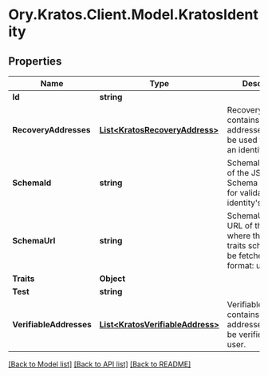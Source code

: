 # Ory.Kratos.Client.Model.KratosIdentity

## Properties

Name | Type | Description | Notes
------------ | ------------- | ------------- | -------------
**Id** | **string** |  | 
**RecoveryAddresses** | [**List&lt;KratosRecoveryAddress&gt;**](KratosRecoveryAddress.md) | RecoveryAddresses contains all the addresses that can be used to recover an identity. | [optional] 
**SchemaId** | **string** | SchemaID is the ID of the JSON Schema to be used for validating the identity&#39;s traits. | 
**SchemaUrl** | **string** | SchemaURL is the URL of the endpoint where the identity&#39;s traits schema can be fetched from.  format: url | 
**Traits** | **Object** |  | 
**Test** | **string** |  | [optional] 
**VerifiableAddresses** | [**List&lt;KratosVerifiableAddress&gt;**](KratosVerifiableAddress.md) | VerifiableAddresses contains all the addresses that can be verified by the user. | [optional] 

[[Back to Model list]](../README.md#documentation-for-models) [[Back to API list]](../README.md#documentation-for-api-endpoints) [[Back to README]](../README.md)


